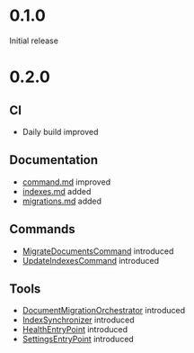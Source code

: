 # 0.1.0

Initial release

# 0.2.0

## CI

- Daily build improved

## Documentation

- [command.md](doc/command.md) improved
- [indexes.md](doc/indexes.md) added
- [migrations.md](doc/migrations.md) added

## Commands

- [MigrateDocumentsCommand](src/Command/MigrateDocumentsCommand.php) introduced
- [UpdateIndexesCommand](src/Command/UpdateIndexesCommand.php) introduced

## Tools

- [DocumentMigrationOrchestrator](src/Document/DocumentMigrationOrchestrator.php) introduced
- [IndexSynchronizer](src/Index/IndexSynchronizer.php) introduced
- [HealthEntryPoint](src/Health/HealthEntryPoint.php) introduced
- [SettingsEntryPoint](src/Settings/SettingsEntryPoint.php) introduced

